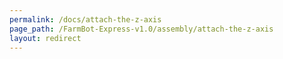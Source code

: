 ```yaml
---
permalink: /docs/attach-the-z-axis
page_path: /FarmBot-Express-v1.0/assembly/attach-the-z-axis
layout: redirect
---
```

